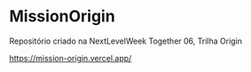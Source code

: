 # MissionOrigin
Repositório criado na NextLevelWeek Together 06, Trilha Origin


https://mission-origin.vercel.app/
